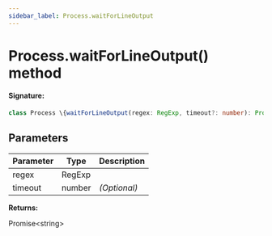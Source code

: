 ```yaml
---
sidebar_label: Process.waitForLineOutput
---
```


# Process.waitForLineOutput() method

#### Signature:

```typescript
class Process \{waitForLineOutput(regex: RegExp, timeout?: number): Promise<string>;\}
```

## Parameters

| Parameter | Type   | Description  |
| --------- | ------ | ------------ |
| regex     | RegExp |              |
| timeout   | number | _(Optional)_ |

**Returns:**

Promise&lt;string&gt;
